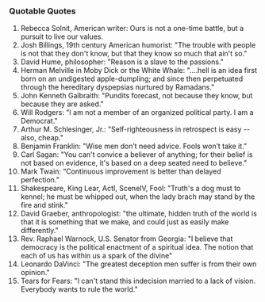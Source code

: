 ### Quotable Quotes

1. Rebecca Solnit, American writer: Ours is not a one-time battle, but a pursuit to live our values.
1. Josh Billings, 19th century American humorist:
   "The trouble with people is not that they don't know, but that they know so much that ain't so."
2. David Hume, philosopher: "Reason is a slave to the passions."
3. Herman Melville in Moby Dick or the White Whale: "....hell is an idea first born on an undigested apple-dumpling;
   and since then perpetuated through the hereditary dyspepsias nurtured by Ramadans."
4. John Kenneth Galbraith: "Pundits forecast, not because they know, but because they are asked."
5. Will Rodgers: "I am not a member of an organized political party. I am a Democrat."
6. Arthur M. Schlesinger, Jr.: "Self-righteousness in retrospect is easy --also, cheap."
7. Benjamin Franklin: "Wise men don’t need advice. Fools won’t take it.”
8. Carl Sagan: "You can't convice a believer of anything; for their belief is not based on evidence, it's based on a deep seated need to believe."
9. Mark Twain: “Continuous improvement is better than delayed perfection.”
10. Shakespeare, King Lear, ActI, SceneIV, Fool: "Truth's a dog must to kennel; he must be whipped out, when the lady brach may stand by the fire and stink."
11. David Graeber, anthropologist: "the ultimate, hidden truth of the world is that it is something that we make, and could just as easily make differently."
12. Rev. Raphael Warnock, U.S. Senator from Georgia: "I believe that democracy is the political enactment of a spiritual idea. The notion that each of us has within us a spark of the divine"
13. Leonardo DaVinci: "The greatest deception men suffer is from their own opinion."
14. Tears for Fears: "I can't stand this indecision married to a lack of vision.  Everybody wants to rule the world."
